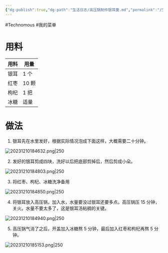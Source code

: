 ```yaml
---
{"dg-publish":true,"dg-path":"生活日志/高压锅制作银耳羹.md","permalink":"/生活日志/高压锅制作银耳羹/","dgPassFrontmatter":true,"created":"2023-12-10T18:43:09.000+08:00","updated":"2024-01-18T13:18:05.440+08:00"}
---
```


#Technomous #我的菜单

# 用料

| 用料 | 用量  |
| ---- | ----- |
| 银耳 | 1 个  |
| 红枣 | 10 颗 |
| 枸杞 | 1 把  |
| 冰糖 | 适量      |

# 做法

1. 银耳先在水里发好，根据实际情况泡成下面这样，大概需要二十分钟。

![20231210184632.png|250](/img/user/0.Asset/resource/20231210184632.png)

2. 发好的银耳剪成四块，洗好以后把底部剪掉后，然后剪成小朵。

![20231210184803.png|250](/img/user/0.Asset/resource/20231210184803.png)

3. 将红枣、枸杞、冰糖洗净备用

![20231210184850.png|250](/img/user/0.Asset/resource/20231210184850.png)

4. 将银耳放入高压锅，加入水，水量要没过银耳还要多点。高压锅压 15 分钟，关火。水量不要太多了，这是银耳汤粘稠的关键。

![20231210184940.png|250](/img/user/0.Asset/resource/20231210184940.png)

5. 高压锅气消了之后，开盖加入冰糖熬 5 分钟，最后加入红枣和枸杞再熬 5 分钟。

![20231210185153.png|250](/img/user/0.Asset/resource/20231210185153.png)
